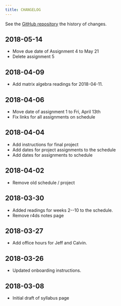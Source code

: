 ```yaml
---
title: CHANGELOG
---
```


See the [GitHub repository](https://github.com/UW-POLS503/2018/commits/master) the history of changes.

## 2018-05-14

-   Move due date of Assignment 4 to May 21
-   Delete assignment 5

## 2018-04-09

-   Add matrix algebra readings for 2018-04-11.


## 2018-04-06

-   Move date of assignment 1 to Fri, April 13th
-   Fix links for all assignments on schedule

## 2018-04-04

-   Add instructions for final project
-   Add dates for project assignments to the schedule
-   Add dates for assignments to schedule

## 2018-04-02

-   Remove old schedule / project

## 2018-03-30

-   Added readings for weeks 2--10 to the schedule.
-   Remove r4ds notes page

## 2018-03-27

-   Add office hours for Jeff and Calvin.

## 2018-03-26

-   Updated onboarding instructions.

## 2018-03-08

-   Initial draft of syllabus page

